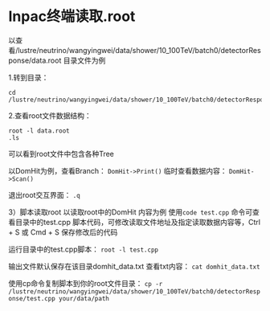 # Inpac终端读取.root
以查看/lustre/neutrino/wangyingwei/data/shower/10_100TeV/batch0/detectorResponse/data.root  目录文件为例

1.转到目录：
```
cd /lustre/neutrino/wangyingwei/data/shower/10_100TeV/batch0/detectorResponse
```
2.查看root文件数据结构：
```
root -l data.root
.ls
```
可以看到root文件中包含各种Tree


以DomHit为例，查看Branch：
`DomHit->Print()`
临时查看数据内容：
`DomHit->Scan()`

退出root交互界面：
`.q`

3）脚本读取root
以读取root中的DomHit 内容为例
使用`code test.cpp` 命令可查看目录中的test.cpp 脚本代码，可修改读取文件地址及指定读取数据内容等，Ctrl + S 或 Cmd + S 保存修改后的代码

运行目录中的test.cpp脚本：
`root -l test.cpp `

输出文件默认保存在该目录domhit_data.txt
查看txt内容：
`cat domhit_data.txt`

使用cp命令复制脚本到你的root文件目录：
`cp -r /lustre/neutrino/wangyingwei/data/shower/10_100TeV/batch0/detectorResponse/test.cpp your/data/path`



